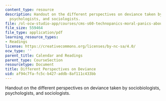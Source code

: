 ```yaml
---
content_type: resource
description: Handout on the different perspectives on deviance taken by sociobiologists,
  psychologists, and sociologists.
file: /ol-ocw-studio-app/courses/cms-s60-technopanics-moral-panics-about-technology-spring-2013/af94c7fafc5cb427addb8af111c433bb_MITCMS_S60S13_DevTheories.pdf
file_size: 559464
file_type: application/pdf
learning_resource_types:
- Readings
license: https://creativecommons.org/licenses/by-nc-sa/4.0/
ocw_type: ''
parent_title: Calendar and Readings
parent_type: CourseSection
resourcetype: Document
title: Different Perspectives on Deviance
uid: af94c7fa-fc5c-b427-addb-8af111c433bb
---
```

Handout on the different perspectives on deviance taken by sociobiologists, psychologists, and sociologists.